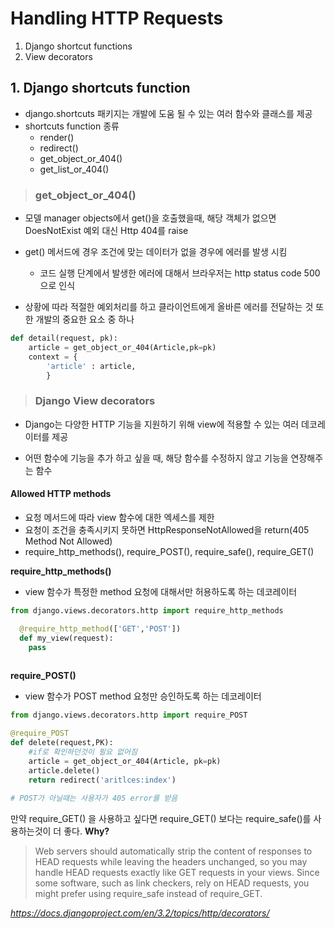 # Handling HTTP Requests
1. Django shortcut functions
2. View decorators

## 1. Django shortcuts function
* django.shortcuts 패키지는 개발에 도움 될 수 있는 여러 함수와 클래스를 제공
* shortcuts function 종류
  * render()
  * redirect()
  * get_object_or_404()
  * get_list_or_404()
  
  
> ### get_object_or_404()

* 모델 manager objects에서 get()을 호출했을때, 해당 객체가 없으면 DoesNotExist 예외 대신 Http 404를 raise


* get() 메서드에 경우 조건에 맞는 데이터가 없을 경우에 에러를 발생 시킴
  * 코드 실행 단계에서 발생한 에러에 대해서 브라우저는 http status code 500으로 인식


* 상황에 따라 적절한 예외처리를 하고 클라이언트에게 올바른 에러를 전달하는 것 또한 개발의 중요한 요소 중 하나

```python
def detail(request, pk):
    article = get_object_or_404(Article,pk=pk)
    context = {
    	'article' : article,
        }
```

> ### Django View decorators

* Django는 다양한 HTTP 기능을 지원하기 위해 view에 적용할 수 있는 여러 데코레이터를 제공


* 어떤 함수에 기능을 추가 하고 싶을 때, 해당 함수를 수정하지 않고 기능을 연장해주는 함수


#### Allowed HTTP methods
* 요청 메서드에 따라 view 함수에 대한 엑세스를 제한
* 요청이 조건을 충족시키지 못하면 HttpResponseNotAllowed을 return(405 Method Not Allowed)
* require_http_methods(), require_POST(), require_safe(), require_GET()


<strong>require_http_methods()</strong>
* view 함수가 특정한 method 요청에 대해서만 허용하도록 하는 데코레이터
```python
from django.views.decorators.http import require_http_methods

  @require_http_method(['GET','POST'])
  def my_view(request):
  	pass
  
```

<strong>require_POST()</strong>
* view 함수가 POST method 요청만 승인하도록 하는 데코레이터
```python
from django.views.decorators.http import require_POST

@require_POST
def delete(request,PK):
    #if로 확인하던것이 필요 없어짐
    article = get_object_or_404(Article, pk=pk)
    article.delete()
    return redirect('aritlces:index')
    
# POST가 아닐때는 사용자가 405 error를 받음 
```

만약 require_GET() 을 사용하고 싶다면 require_GET() 보다는 require_safe()를 사용하는것이 더 좋다.
<strong>Why?</strong>
>Web servers should automatically strip the content of responses to HEAD requests while leaving the headers unchanged, so you may handle HEAD requests exactly like GET requests in your views. Since some software, such as link checkers, rely on HEAD requests, you might prefer using require_safe instead of require_GET.

<cite>https://docs.djangoproject.com/en/3.2/topics/http/decorators/</cite>
